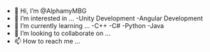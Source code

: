 - 👋 Hi, I’m @AlphamyMBG
- 👀 I’m interested in ...
    -Unity Development
    -Angular Development
- 🌱 I’m currently learning ...
    -C++
    -C#
    -Python
    -Java
- 💞️ I’m looking to collaborate on ...
- 📫 How to reach me ...

<!---
AlphamyMBG/AlphamyMBG is a ✨ special ✨ repository because its `README.md` (this file) appears on your GitHub profile.
You can click the Preview link to take a look at your changes.
--->

